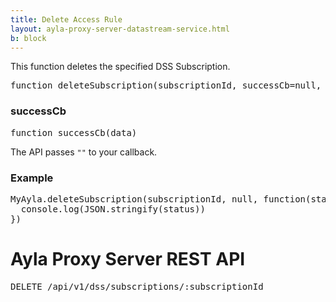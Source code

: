 ```yaml
---
title: Delete Access Rule
layout: ayla-proxy-server-datastream-service.html
b: block
---
```


This function deletes the specified DSS Subscription.

<pre class="light">
function deleteSubscription(subscriptionId, successCb=null, errorCb=null)
</pre>

### successCb

<pre class="light">function successCb(data)</pre>

The API passes <code>""</code> to your callback.

### Example

<pre class="light">
MyAyla.deleteSubscription(subscriptionId, null, function(status) {
  console.log(JSON.stringify(status))
})
</pre>

# Ayla Proxy Server REST API

<pre class="light">DELETE /api/v1/dss/subscriptions/:subscriptionId</pre>

